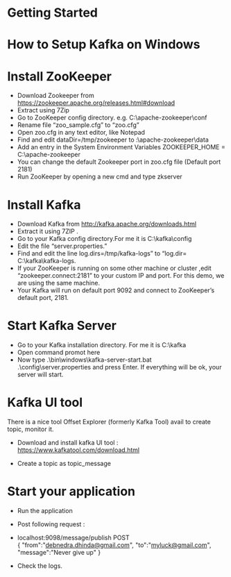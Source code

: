 # Getting Started

# How to Setup Kafka on Windows
# Install ZooKeeper
- Download Zookeeper from https://zookeeper.apache.org/releases.html#download
- Extract using 7Zip
- Go to ZooKeeper config directory. e.g. C:\apache-zookeeper\conf
- Rename file “zoo_sample.cfg” to “zoo.cfg”
- Open zoo.cfg in any text editor, like Notepad
- Find and edit dataDir=/tmp/zookeeper to :\apache-zookeeper\data
- Add an entry in the System Environment Variables ZOOKEEPER_HOME = C:\apache-zookeeper
- You can change the default Zookeeper port in zoo.cfg file (Default port 2181)
- Run ZooKeeper by opening a new cmd and type zkserver

# Install Kafka
- Download Kafka from http://kafka.apache.org/downloads.html
- Extract it using 7ZIP .
- Go to your Kafka config directory.For me it is C:\kafka\config
- Edit the file “server.properties.”
- Find and edit the line log.dirs=/tmp/kafka-logs” to “log.dir= C:\kafka\kafka-logs.
- If your ZooKeeper is running on some other machine or cluster ,edit “zookeeper.connect:2181” to your custom IP and port. For this demo, we are using the same machine.
- Your Kafka will run on default port 9092 and connect to ZooKeeper’s default port, 2181.

# Start Kafka Server
- Go to your Kafka installation directory. For me it is C:\kafka
- Open command promot here
- Now type .\bin\windows\kafka-server-start.bat .\config\server.properties and press Enter.
If everything will be ok, your server will start.

# Kafka UI tool
There is a nice tool Offset Explorer (formerly Kafka Tool)  avail to create topic, monitor it.
- Download and install kafka UI tool : https://www.kafkatool.com/download.html

- Create a topic as topic_message

# Start your application
- Run the application
- Post following request :
- localhost:9098/message/publish   POST  
{
	"from":"debnedra.dhinda@gmail.com",
	"to":"myluck@gmail.com",
	"message":"Never give up"
}


- Check the logs. 
